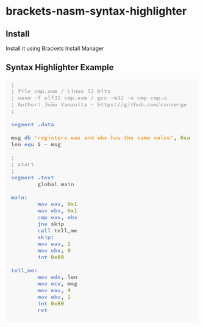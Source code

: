 # brackets-nasm-syntax-highlighter

## Install

Install it using Brackets Install Manager

## Syntax Highlighter Example

![alt tag](https://github.com/converge/brackets-nasm-syntax-highlighter/blob/master/Brackets-NASM-Assembly.png)
